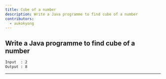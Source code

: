 ```yaml
---
title: Cube of a number
description: Write a Java programme to find cube of a number
contributors:
  - aukokyong
---
```


## Write a Java programme to find cube of a number

```txt
Input  : 2
Output : 8
```

---

